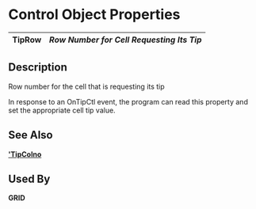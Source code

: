 # Control Object Properties 

**TipRow** |  **_Row Number for Cell Requesting Its Tip_**  
---|---  
  
## Description 

Row number for the cell that is requesting its tip

In response to an OnTipCtl event, the program can read this property and set the appropriate cell tip value.

## See Also

**['TipColno](tipcolno.md)**

## Used By

**GRID**
